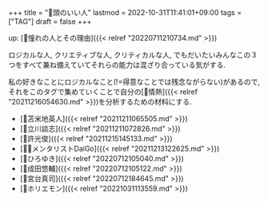 +++
title = "🔖頭のいい人"
lastmod = 2022-10-31T11:41:01+09:00
tags = ["TAG"]
draft = false
+++

up: [🦊憧れの人とその理由]({{< relref "20220711210734.md" >}})

ロジカルな人, クリエティブな人, クリティカルな人, でもだいたいみんなこの３つをすべて兼ね備えていてそれらの能力は混ざり合っている気がする.

私の好きなことにロジカルなこと(!=得意なことでは残念ながらない)があるので, それをこのタグで集めていくことで自分の[🦊情熱]({{< relref "20211216054630.md" >}})を分析するための材料にする.

-   [📝苫米地英人]({{< relref "20211211065505.md" >}})
-   [👨立川談志]({{< relref "20211211072826.md" >}})
-   [👨許光俊]({{< relref "20211215145133.md" >}})
-   [🤵🏽メンタリストDaiGo]({{< relref "20211213122625.md" >}})
-   [👨ひろゆき]({{< relref "20220712105040.md" >}})
-   [👨成田悠輔]({{< relref "20220712105122.md" >}})
-   [👨宮台真司]({{< relref "20220712184645.md" >}})
-   [👨ホリエモン]({{< relref "20221031113559.md" >}})

